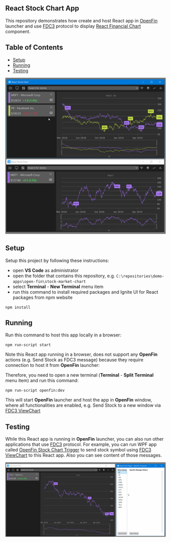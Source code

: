## React Stock Chart App

This repository demonstrates how create and host React app in [OpenFin](https://openfin.co/) launcher and use [FDC3](https://fdc3.finos.org/docs/1.0/fdc3-intro) protocol to display [React Financial Chart](https://infragistics.com/reactsite/components/financialchart.html) component.

## Table of Contents

- [Setup](#Setup)
- [Running](#Running)
- [Testing](#Testing)

<img src="./public/images/chart-app.gif" width="750" />

## Setup

Setup this project by following these instructions:

- open **VS Code** as administrator
- open the folder that contains this repository, e.g. `C:\repositories\demo-apps\open-fin\stock-market-chart`
- select **Terminal** - **New Terminal** menu item
- run this command to install required packages and Ignite UI for React packages from npm website

```
npm install
```

## Running

Run this command to host this app locally in a browser:

```
npm run-script start
```

Note this React app running in a browser, does not support any **OpenFin** actions (e.g. Send Stock as FDC3 message) because they require connection to host it from **OpenFin** launcher:


Therefore, you need to open a new terminal (**Terminal** - **Split Terminal** menu item) and run this command:

```
npm run-script openfin:dev
```

This will start **OpenFin** launcher and host the app in **OpenFin** window, where all functionalities are enabled, e.g. Send Stock to a new window via [FDC3 ViewChart](https://fdc3.finos.org/docs/1.0/intents-intro)


## Testing

While this React app is running in **OpenFin** launcher, you can also run other applications that use [FDC3](https://fdc3.finos.org/docs/1.0/fdc3-intro) protocol. For example, you can run WPF app called [OpenFin Stock Chart Trigger](https://github.com/Infragistics/demo-apps/tree/master/wpf/open-fin-stock-chart-trigger) to send stock symbol using [FDC3 ViewChart](https://fdc3.finos.org/docs/1.0/intents-intro) to this React app. Also you can see content of those messages.

<img src="./public/images/chart-trigger.gif" width="750" />